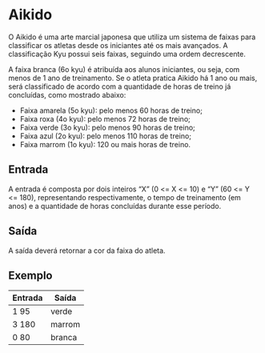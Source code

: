 # Aikido

O Aikido é uma arte marcial japonesa que utiliza um sistema de faixas para classificar os atletas desde os iniciantes até os mais avançados. A classificação Kyu possui seis faixas, seguindo uma ordem decrescente.

A faixa branca (6o kyu) é atribuída aos alunos iniciantes, ou seja, com menos de 1 ano de treinamento. Se o atleta pratica Aikido há 1 ano ou mais, será classificado de acordo com a quantidade de horas de treino já concluídas, como mostrado abaixo:

- Faixa amarela (5o kyu): pelo menos 60 horas de treino;
- Faixa roxa (4o kyu): pelo menos 72 horas de treino;
- Faixa verde (3o kyu): pelo menos 90 horas de treino;
- Faixa azul (2o kyu): pelo menos 110 horas de treino;
- Faixa marrom (1o kyu): 120 ou mais horas de treino.

## Entrada

A entrada é composta por dois inteiros “X” (0 <= X <= 10) e “Y” (60 <= Y <= 180), representando respectivamente, o tempo de treinamento (em anos) e a quantidade de horas concluídas durante esse período.

## Saída

A saída deverá retornar a cor da faixa do atleta.

## Exemplo

| Entrada | Saída  |
| ------- | ------ |
| 1 95    | verde  |
| 3 180   | marrom |
| 0 80    | branca |